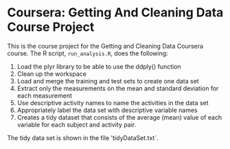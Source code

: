 # Coursera: Getting And Cleaning Data Course Project

This is the course project for the Getting and Cleaning Data Coursera course.
The R script, `run_analysis.R`, does the following:

1. Load the plyr library to be able to use the ddply() function
2. Clean up the workspace
3. Load and merge the training and test sets to create one data set
4. Extract only the measurements on the mean and standard deviation for each measurement
5. Use descriptive activity names to name the activities in the data set
6. Appropriately label the data set with descriptive variable names
7. Creates a tidy dataset that consists of the average (mean) value of each
   variable for each subject and activity pair.

The tidy data set is shown in the file 'tidyDataSet.txt`.
